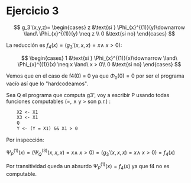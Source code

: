 # Ejercicio 3

$$
g_3'(x,y,z)=
\begin{cases}
    z &\text{si } \Phi_{x}^{(1)}(y)\downarrow \land\ \Phi_{x}^{(1)}(y) \neq z \\
    0 &\text{si no}
\end{cases}
$$

La reducción es $f_4(x)= (g_3'(x,x,x)=x \land\ x > 0)$:

$$
\begin{cases}
    1 &\text{si } \Phi_{x}^{(1)}(x)\downarrow \land\ \Phi_{x}^{(1)}(x) \neq x \land\ x > 0\\
    0 &\text{si no}
\end{cases}
$$

Vemos que en el caso de f4(0) = 0 ya que $\Phi_0(0)=0$ por ser el programa vacío así que lo "hardcodeamos".

Sea Q el programa que computa g3', voy a escribir P usando todas funciones computables (=, $\land$ y $>$ son p.r.) :

```txt
    X2 <- X1
    X3 <- X1
    Q
    Y <- (Y = X1) && X1 > 0
```

Por inspección:

$\Psi_{P}^{(1)}(x)=(\Psi_{Q}^{(3)}(x,x,x)=x \land\ x > 0) = (g_3'(x,x,x)=x \land\ x > 0) = f_4(x)$

Por transitividad queda un absurdo $\Psi_{P}^{(1)}(x)= f_4(x)$ ya que f4 no es computable.
